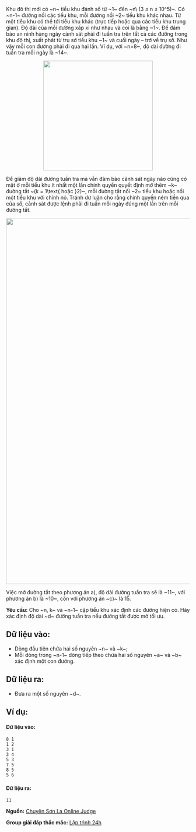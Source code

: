 Khu đô thị mới có ~n~ tiểu khu đánh số từ ~1~ đến ~n\ (3 ≤ n ≤ 10^5)~. Có ~n-1~ đường nối các tiểu khu, mỗi đường nối ~2~ tiểu khu khác nhau. Từ một tiểu khu có thể tới tiểu khu khác (trực tiếp hoặc qua các tiểu khu trung gian). Độ dài của mỗi đường xấp xỉ như nhau và coi là bằng ~1~. Để đảm bảo an ninh hàng ngày cảnh sát phải đi tuần tra trên tất cả các đường trong khu đô thị, xuất phát từ trụ sở tiểu khu ~1~ và cuối ngày – trở về trụ sở. Như vậy mỗi con đường phải đi qua hai lần. Ví dụ, với ~n=8~, độ dài đường đi tuần tra mỗi ngày là ~14~.

<center><img src="/images/problems/691/PATROL21.svg" width="300px" /></center>

Để giảm độ dài đường tuần tra mà vẫn đảm bảo cảnh sát ngày nào cũng có mặt ở mỗi tiểu khu ít nhất một lần chính quyền quyết định mở thêm ~k~ đường tắt ~(k = 1\text{ hoặc }2)~, mỗi đường tắt nối ~2~ tiểu khu hoặc nối một tiểu khu với chính nó. Tránh dư luận cho rằng chính quyền ném tiền qua cửa sổ, cảnh sát được lệnh phải đi tuần mỗi ngày đúng một lần trên mỗi đường tắt.

<center><img src="/images/problems/691/PATROL22.svg" width="1000px" /></center>

Việc mở đường tắt theo phương án a), độ dài đường tuần tra sẽ là ~11~, với phương án b) là ~10~, còn với phương án ~c)~ là 15.

**Yêu cầu:** Cho ~n, k~ và ~n-1~ cặp tiểu khu xác định các đường hiện có. Hãy xác định độ dài ~d~ đường tuần tra nếu đường tắt được mở tối ưu.

## Dữ liệu vào:
- Dòng đầu tiên chứa hai số nguyên ~n~ và ~k~;
- Mỗi dòng trong ~n-1~ dòng tiếp theo chứa hai số nguyên ~a~ và ~b~ xác định một con đường.

## Dữ liệu ra:
- Đưa ra một số nguyên ~d~.

## Ví dụ:
#### Dữ liệu vào:
```
8 1
1 2
3 1
3 4
5 3
7 5
8 5
5 6
```

#### Dữ liệu ra:
```
11
```
**Nguồn:** [Chuyên Sơn La Online Judge](http://csloj.ddns.net/)

**Group giải đáp thắc mắc:** [Lập trình 24h](https://www.facebook.com/groups/1386904321519984)